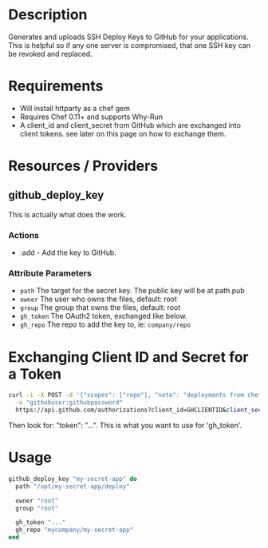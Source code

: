 # Description

Generates and uploads SSH Deploy Keys to GitHub for your applications. This is
helpful so if any one server is compromised, that one SSH key can be revoked
and replaced.

# Requirements

- Will install httparty as a chef gem
- Requires Chef 0.11+ and supports Why-Run
- A client_id and client_secret from GitHub which are exchanged into client
  tokens. see later on this page on how to exchange them.

# Resources / Providers

## github_deploy_key

This is actually what does the work.

### Actions
 - :add - Add the key to GitHub.

### Attribute Parameters
 - `path` The target for the secret key. The public key will be at path.pub
 - `owner` The user who owns the files, default: root
 - `group` The group that owns the files, default: root
 - `gh_token` The OAuth2 token, exchanged like below.
 - `gh_repo` The repo to add the key to, ie: `company/repo`

# Exchanging Client ID and Secret for a Token

```bash
curl -i -X POST -d '{"scopes": ["repo"], "note": "deployments from chef"}' \
  -u "githubuser:githubpassword"
  https://api.github.com/authorizations?client_id=GHCLIENTID&client_secret=GHCLIENTSECRET
```

Then look for: "token": "...". This is what you want to use for 'gh_token'.

# Usage

``` ruby
github_deploy_key "my-secret-app" do
  path "/opt/my-secret-app/deploy"

  owner "root"
  group "root"

  gh_token "..."
  gh_repo "mycompany/my-secret-app"
end
```
